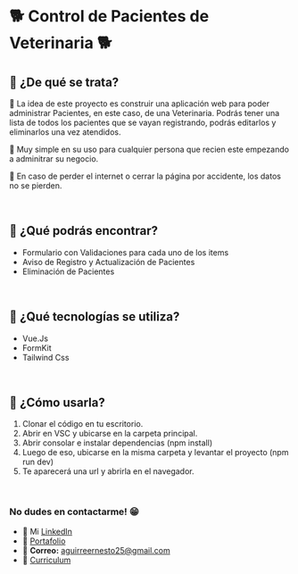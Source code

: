 # 🐕 **Control de Pacientes de Veterinaria** 🐕

## **📌 ¿De qué se trata?**

📍 La idea de este proyecto es construir una aplicación web para poder administrar Pacientes, en este caso, de una Veterinaria. Podrás tener una lista de todos los pacientes que se vayan registrando, podrás editarlos y eliminarlos una vez atendidos. 

📍 Muy simple en su uso para cualquier persona que recien este empezando a adminitrar su negocio.

📍 En caso de perder el internet o cerrar la página por accidente, los datos no se pierden.

 <br /> 
 
## **📌 ¿Qué podrás encontrar?** 
- Formulario con Validaciones para cada uno de los items
- Aviso de Registro y Actualización de Pacientes
- Eliminación de Pacientes

<br />

## **📌 ¿Qué tecnologías se utiliza?**

- Vue.Js
- FormKit
- Tailwind Css

<br />

## **📌 ¿Cómo usarla?**
1) Clonar el código en tu escritorio.
2) Abrir en VSC y ubicarse en la carpeta principal.
3) Abrir consolar e instalar dependencias (npm install)
4) Luego de eso, ubicarse en la misma carpeta y levantar el proyecto (npm run dev)
5) Te aparecerá una url y abrirla en el navegador.

<br />

### **No dudes en contactarme!** 😁
* 👔 Mi [LinkedIn](https://www.linkedin.com/in/ernesto-aguirre-chama-a9a090269/)
* 💼 [Portafolio](https://portafolio-ernesto-aguirre.netlify.app/)
* 📧 **Correo:** aguirreernesto25@gmail.com
* 📃 [Curriculum](https://drive.google.com/file/d/1d8ZnlCBlI2fiBwINQUVaSoyVkv89ID3X/view?usp=drive_link)
